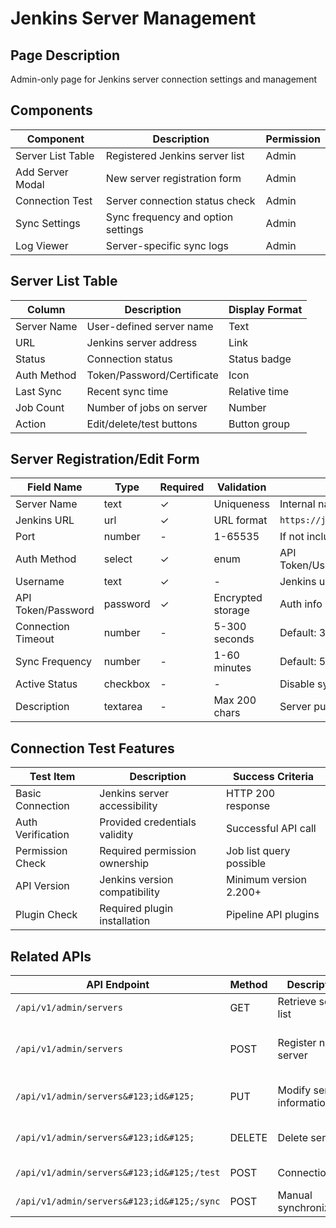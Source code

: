 # Jenkins Server Management

## Page Description

Admin-only page for Jenkins server connection settings and management

## Components

| Component         | Description                        | Permission |
| ----------------- | ---------------------------------- | ---------- |
| Server List Table | Registered Jenkins server list     | Admin      |
| Add Server Modal  | New server registration form       | Admin      |
| Connection Test   | Server connection status check     | Admin      |
| Sync Settings     | Sync frequency and option settings | Admin      |
| Log Viewer        | Server-specific sync logs          | Admin      |

## Server List Table

| Column      | Description                | Display Format |
| ----------- | -------------------------- | -------------- |
| Server Name | User-defined server name   | Text           |
| URL         | Jenkins server address     | Link           |
| Status      | Connection status          | Status badge   |
| Auth Method | Token/Password/Certificate | Icon           |
| Last Sync   | Recent sync time           | Relative time  |
| Job Count   | Number of jobs on server   | Number         |
| Action      | Edit/delete/test buttons   | Button group   |

## Server Registration/Edit Form

| Field Name         | Type     | Required | Validation        | Description                             |
| ------------------ | -------- | -------- | ----------------- | --------------------------------------- |
| Server Name        | text     | ✓        | Uniqueness        | Internal name                           |
| Jenkins URL        | url      | ✓        | URL format        | `https://jenkins.company.com`           |
| Port               | number   | -        | 1-65535           | If not included in URL                  |
| Auth Method        | select   | ✓        | enum              | API Token/Username+Password/Certificate |
| Username           | text     | ✓        | -                 | Jenkins user ID                         |
| API Token/Password | password | ✓        | Encrypted storage | Auth info (encrypted storage)           |
| Connection Timeout | number   | -        | 5-300 seconds     | Default: 30 seconds                     |
| Sync Frequency     | number   | -        | 1-60 minutes      | Default: 5 minutes                      |
| Active Status      | checkbox | -        | -                 | Disable sync when inactive              |
| Description        | textarea | -        | Max 200 chars     | Server purpose description              |

## Connection Test Features

| Test Item         | Description                   | Success Criteria        |
| ----------------- | ----------------------------- | ----------------------- |
| Basic Connection  | Jenkins server accessibility  | HTTP 200 response       |
| Auth Verification | Provided credentials validity | Successful API call     |
| Permission Check  | Required permission ownership | Job list query possible |
| API Version       | Jenkins version compatibility | Minimum version 2.200+  |
| Plugin Check      | Required plugin installation  | Pipeline API plugins    |

## Related APIs

| API Endpoint                               | Method | Description               | Security                      |
| ------------------------------------------ | ------ | ------------------------- | ----------------------------- |
| `/api/v1/admin/servers`                    | GET    | Retrieve server list      | Admin permission              |
| `/api/v1/admin/servers`                    | POST   | Register new server       | Input validation + encryption |
| `/api/v1/admin/servers&#123;id&#125;`      | PUT    | Modify server information | Change history recording      |
| `/api/v1/admin/servers&#123;id&#125;`      | DELETE | Delete server             | Related data cleanup          |
| `/api/v1/admin/servers&#123;id&#125;/test` | POST   | Connection test           | Real-time verification        |
| `/api/v1/admin/servers&#123;id&#125;/sync` | POST   | Manual synchronization    | Progress return               |
